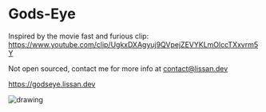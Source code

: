 # Gods-Eye
Inspired by the movie fast and furious clip: https://www.youtube.com/clip/UgkxDXAgyuj9QVpejZEVYKLmOlccTXxvrm5Y

Not open sourced, contact me for more info at contact@lissan.dev

https://godseye.lissan.dev

<img src="https://github.com/LissanKoirala/Gods-Eye/blob/main/godseye-demo.gif?raw=true" alt="drawing"/>

